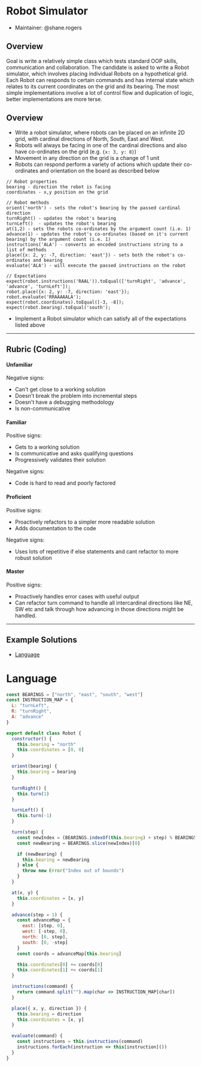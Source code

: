 # Robot Simulator

- Maintainer: @shane.rogers

## Overview

Goal is write a relatively simple class which tests standard OOP skills,
communication and collaboration. The candidate is asked to write a Robot
simulator, which involves placing individual Robots on a hypothetical grid. Each
Robot can responds to certain commands and has internal state which relates to
its current coordinates on the grid and its bearing. The most simple
implementations involve a lot of control flow and duplication of logic, better
implementations are more terse.

## Overview

- Write a robot simulator, where robots can be placed on an infinite 2D grid,
  with cardinal directions of North, South, East and West.
- Robots will always be facing in one of the cardinal directions and also have
  co-ordinates on the grid (e.g. `{x: 3, y: 8}`)
- Movement in any direction on the grid is a change of 1 unit
- Robots can respond perform a variety of actions which update their
  co-ordinates and orientation on the board as described below

```
// Robot properties
bearing - direction the robot is facing
coordinates - x,y position on the grid

// Robot methods
orient('north') - sets the robot's bearing by the passed cardinal direction
turnRight() - updates the robot's bearing
turnLeft()  - updates the robot's bearing
at(1,2) - sets the robots co-ordinates by the argument count (i.e. 1)
advance(1) - updates the robot's co-ordinates (based on it's current bearing) by the argument count (i.e. 1)
instructions('ALA') - converts an encoded instructions string to a list of methods
place({x: 2, y: -7, direction: 'east'}) - sets both the robot's co-ordinates and bearing
evaluate('ALA') - will execute the passed instructions on the robot

// Expectations
expect(robot.instructions('RAAL')).toEqual(['turnRight', 'advance', 'advance', 'turnLeft']);
robot.place({x: 2, y: -7, direction: 'east'});
robot.evaluate('RRAAAAALA');
expect(robot.coordinates).toEqual([-3, -8]);
expect(robot.bearing).toEqual('south');
```

- Implement a Robot simulator which can satisfy all of the expectations listed
  above

---

## Rubric (Coding)

#### Unfamiliar

Negative signs:

- Can't get close to a working solution
- Doesn't break the problem into incremental steps
- Doesn't have a debugging methodology
- Is non-communicative

#### Familiar

Positive signs:

- Gets to a working solution
- Is communicative and asks qualifying questions
- Progressively validates their solution

Negative signs:

- Code is hard to read and poorly factored

#### Proficient

Positive signs:

- Proactively refactors to a simpler more readable solution
- Adds documentation to the code

Negative signs:

- Uses lots of repetitive if else statements and cant refactor to more robust
  solution

#### Master

Positive signs:

- Proactively handles error cases with useful output
- Can refactor turn command to handle all intercardinal directions like NE, SW
  etc and talk through how advancing in those directions might be handled.

---

## Example Solutions

- [Language](#Language)

# Language

```javascript
const BEARINGS = ["north", "east", "south", "west"]
const INSTRUCTION_MAP = {
  L: "turnLeft",
  R: "turnRight",
  A: "advance"
}

export default class Robot {
  constructor() {
    this.bearing = "north"
    this.coordinates = [0, 0]
  }

  orient(bearing) {
    this.bearing = bearing
  }

  turnRight() {
    this.turn(1)
  }

  turnLeft() {
    this.turn(-1)
  }

  turn(step) {
    const newIndex = (BEARINGS.indexOf(this.bearing) + step) % BEARINGS.length
    const newBearing = BEARINGS.slice(newIndex)[0]

    if (newBearing) {
      this.bearing = newBearing
    } else {
      throw new Error("Index out of bounds")
    }
  }

  at(x, y) {
    this.coordinates = [x, y]
  }

  advance(step = 1) {
    const advanceMap = {
      east: [step, 0],
      west: [-step, 0],
      north: [0, step],
      south: [0, -step]
    }
    const coords = advanceMap[this.bearing]

    this.coordinates[0] += coords[0]
    this.coordinates[1] += coords[1]
  }

  instructions(command) {
    return command.split("").map(char => INSTRUCTION_MAP[char])
  }

  place({ x, y, direction }) {
    this.bearing = direction
    this.coordinates = [x, y]
  }

  evaluate(command) {
    const instructions = this.instructions(command)
    instructions.forEach(instruction => this[instruction]())
  }
}
```
